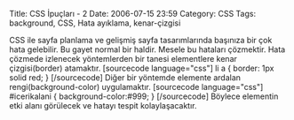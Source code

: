 Title: CSS İpuçları - 2
Date: 2006-07-15 23:59
Category: CSS
Tags: background, CSS, Hata ayıklama, kenar-çizgisi

CSS ile sayfa planlama ve gelişmiş sayfa tasarımlarında başınıza bir çok
hata gelebilir. Bu gayet normal bir haldir. Mesele bu hataları
çözmektir. Hata çözmede izlenecek yöntemlerden bir tanesi elementlere
kenar çizgisi(border) atamaktır. [sourcecode language="css"] li a {
border: 1px solid red; } [/sourcecode] Diğer bir yöntemde elemente
ardalan rengi(background-color) uygulamaktır. [sourcecode
language="css"] \#icerikalani { background-color:\#999; } [/sourcecode]
Böylece elementin etki alanı görülecek ve hatayı tespit kolaylaşacaktır.
